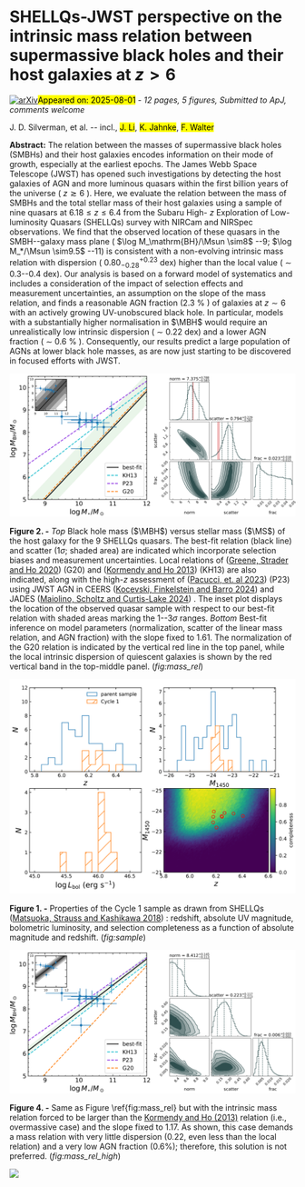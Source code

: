 <div class="macros" style="visibility:hidden;">
$\newcommand{\ensuremath}{}$
$\newcommand{\xspace}{}$
$\newcommand{\object}[1]{\texttt{#1}}$
$\newcommand{\farcs}{{.}''}$
$\newcommand{\farcm}{{.}'}$
$\newcommand{\arcsec}{''}$
$\newcommand{\arcmin}{'}$
$\newcommand{\ion}[2]{#1#2}$
$\newcommand{\textsc}[1]{\textrm{#1}}$
$\newcommand{\hl}[1]{\textrm{#1}}$
$\newcommand{\footnote}[1]{}$
$\newcommand$
$\newcommand$
$\newcommand{\red}[1]{\textcolor{red}{#1}}$
$\newcommand{\blue}[1]{\textcolor{blue}{#1}}$
$\newcommand{\vdag}{(v)^\dagger}$
$\newcommand{\Msun}{\ensuremath{\mathrm{M}_\odot}\xspace}$
$\newcommand{\MBH}{\ensuremath{M_\mathrm{BH}}\xspace}$
$\newcommand{\MS}{\ensuremath{M_*}\xspace}$
$\newcommand{\myemail}{silverman@ipmu.jp}$</div>



<div id="title">

# SHELLQs-JWST perspective on the intrinsic mass relation between supermassive black holes and their host galaxies at $z>6$

</div>
<div id="comments">

[![arXiv](https://img.shields.io/badge/arXiv-2507.23066-b31b1b.svg)](https://arxiv.org/abs/2507.23066)<mark>Appeared on: 2025-08-01</mark> -  _12 pages, 5 figures, Submitted to ApJ, comments welcome_

</div>
<div id="authors">

J. D. Silverman, et al. -- incl., <mark>J. Li</mark>, <mark>K. Jahnke</mark>, <mark>F. Walter</mark>

</div>
<div id="abstract">

**Abstract:** The relation between the masses of supermassive black holes (SMBHs) and their host galaxies encodes information on their mode of growth, especially at the earliest epochs. The James Webb Space Telescope (JWST) has opened such investigations by detecting the host galaxies of AGN and more luminous quasars within the first billion years of the universe ( $z\gtrsim6$ ). Here, we evaluate the relation between the mass of SMBHs and the total stellar mass of their host galaxies using a sample of nine quasars at $6.18\leq z \leq 6.4$ from the Subaru High- $z$ Exploration of Low-luminosity Quasars (SHELLQs) survey with NIRCam and NIRSpec observations.  We find that the observed location of these quasars in the SMBH--galaxy mass plane ( $\log M_\mathrm{BH}/\Msun \sim8$ --9; $\log M_*/\Msun \sim9.5$ --11)  is consistent with a non-evolving intrinsic mass relation with dispersion ( $0.80_{-0.28}^{+0.23}$ dex) higher than the local value ( $\sim$ 0.3--0.4 dex). Our analysis is based on a forward model of systematics and includes a consideration of the impact of selection effects and measurement uncertainties, an assumption on the slope of the mass relation, and finds a reasonable AGN fraction (2.3 \% ) of galaxies at $z\sim6$ with an actively growing UV-unobscured black hole. In particular, models with a substantially higher normalisation in $\MBH$ would require an unrealistically low intrinsic dispersion ( $\sim$ 0.22 dex) and a lower AGN fraction ( $\sim$ 0.6 \% ). Consequently, our results predict a large population of AGNs at lower black hole masses, as are now just starting to be discovered in focused efforts with JWST.

</div>

<div id="div_fig1">

<img src="tmp_2507.23066/./f2a.png" alt="Fig2.1" width="50%"/><img src="tmp_2507.23066/./f2b.png" alt="Fig2.2" width="50%"/>

**Figure 2. -** $Top$ Black hole mass ($\MBH$) versus stellar mass ($\MS$) of the host galaxy for the 9 SHELLQs quasars. The best-fit relation (black line) and scatter (1$\sigma$; shaded area) are indicated which incorporate selection biases and measurement uncertainties. Local relations of  ([Greene, Strader and Ho 2020]()) (G20) and  ([Kormendy and Ho 2013]()) (KH13) are also indicated, along with the high-$z$ assessment of  ([Pacucci, et. al 2023]()) (P23) using JWST AGN in CEERS  ([Kocevski, Finkelstein and Barro 2024]())  and JADES  ([Maiolino, Scholtz and Curtis-Lake 2024]()) . The inset plot displays the location of the observed quasar sample with respect to our best-fit relation with shaded areas marking the 1--3$\sigma$ ranges. $Bottom$ Best-fit inference on model parameters (normalization, scatter of the linear mass relation, and AGN fraction) with the slope fixed to 1.61. The normalization of the G20 relation is indicated by the vertical red line in the top panel, while the local intrinsic dispersion of quiescent galaxies is shown by the red vertical band in the top-middle panel. (*fig:mass_rel*)

</div>
<div id="div_fig2">

<img src="tmp_2507.23066/./f1.png" alt="Fig1" width="100%"/>

**Figure 1. -** Properties of the Cycle 1 sample as drawn from SHELLQs  ([Matsuoka, Strauss and Kashikawa 2018]()) : redshift, absolute UV magnitude, bolometric luminosity, and selection completeness as a function of absolute magnitude and redshift. (*fig:sample*)

</div>
<div id="div_fig3">

<img src="tmp_2507.23066/./f4a.png" alt="Fig4.1" width="50%"/><img src="tmp_2507.23066/./f4b.png" alt="Fig4.2" width="50%"/>

**Figure 4. -** Same as Figure \ref{fig:mass_rel} but with the intrinsic mass relation forced to be larger than the [Kormendy and Ho (2013)]() relation (i.e., overmassive case) and the slope fixed to 1.17. As shown, this case demands a mass relation with very little dispersion (0.22, even less than the local relation) and a very low AGN fraction (0.6\%); therefore, this solution is not preferred. (*fig:mass_rel_high*)

</div><div id="qrcode"><img src=https://api.qrserver.com/v1/create-qr-code/?size=100x100&data="https://arxiv.org/abs/2507.23066"></div>
